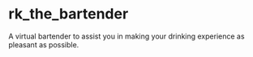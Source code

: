 # rk_the_bartender
A virtual bartender to assist you in making your drinking experience as pleasant as possible.
